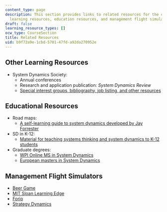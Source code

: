 ```yaml
---
content_type: page
description: This section provides links to related resources for the course, including
  learning resources, education resources, and management flight simulators.
draft: false
learning_resource_types: []
ocw_type: CourseSection
title: Related Resources
uid: b9f72a9e-1cbd-5701-47fd-a92da270952e
---
```

## Other Learning Resources

- System Dynamics Society:
    - Annual conferences
    - Research and application publication: *System Dynamics Review*
    - [Special interest groups, bibliography, job listing, and other resources](http://www.systemdynamics.org)

## Educational Resources

- Road maps:
    - [A self-learning guide to system dynamics developed by Jay Forrester](http://clexchange.org/curriculum/roadmaps.asp)
- SD in K-12:
    - [Material for teaching systems thinking and system dynamics to K-12 students](http://www.clexchange.org/)
- Graduate degrees:
    - [WPI Online MS in System Dynamics](https://www.wpi.edu/academics/study)
    - [European masters in System Dynamics](http://www.europeansystemdynamics.eu/)

## Management Flight Simulators

- [Beer Game](https://www.systemdynamics.org/products)
- [MIT Sloan Learning Edge](https://mitsloan.mit.edu/LearningEdge/simulations)
- [Forio](http://forio.com/index.htm)
- [Strategy Dynamics](http://www.strategydynamics.com/microworlds/)